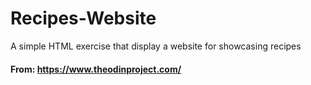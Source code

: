 # Recipes-Website
A simple HTML exercise that display a website for showcasing recipes 
#### From: https://www.theodinproject.com/